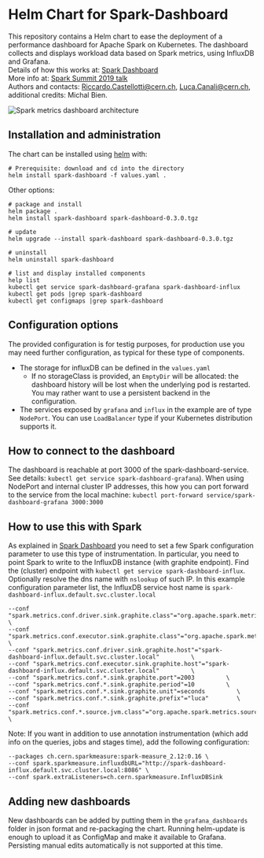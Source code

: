 # Helm Chart for Spark-Dashboard

This repository contains a Helm chart to ease the deployment of a performance dashboard for Apache Spark on Kubernetes.
The dashboard collects and displays workload data based on Spark metrics, using InfluxDB and Grafana.  
Details of how this works at: [Spark Dashboard](https://github.com/LucaCanali/Miscellaneous/tree/master/Spark_Dashboard)  
More info at: [Spark Summit 2019 talk](https://databricks.com/session_eu19/performance-troubleshooting-using-apache-spark-metrics)  
Authors and contacts: Riccardo.Castellotti@cern.ch, Luca.Canali@cern.ch, additional credits: Michal Bien.

![Spark metrics dashboard architecture](https://raw.githubusercontent.com/LucaCanali/Miscellaneous/master/Spark_Dashboard/images/Spark_metrics_dashboard_arch.PNG "Spark metrics dashboard architecture")

## Installation and administration

The chart can be installed using [helm](https://helm.sh/docs/intro/quickstart/) with:  
```
# Prerequisite: download and cd into the directory
helm install spark-dashboard -f values.yaml .
```  

Other options:
```
# package and install
helm package .
helm install spark-dashboard spark-dashboard-0.3.0.tgz

# update
helm upgrade --install spark-dashboard spark-dashboard-0.3.0.tgz

# uninstall
helm uninstall spark-dashboard

# list and display installed components
help list
kubectl get service spark-dashboard-grafana spark-dashboard-influx
kubectl get pods |grep spark-dashboard
kubectl get configmaps |grep spark-dashboard
```

## Configuration options

The provided configuration is for testig purposes, for production use you may need further configuration, as typical for these type of components.
- The storage for influxDB can be defined in the `values.yaml`
  - If no storageClass is provided, an `EmptyDir` will be allocated: the dashboard history will be lost when the
   underlying pod is restarted. You may rather want to use a persistent backend in the configuration.
- The services exposed by `grafana` and `influx` in the example are of type `NodePort`. You can use `LoadBalancer` type if your Kubernetes distribution supports it.

## How to connect to the dashboard

The dashboard is reachable at port 3000 of the spark-dashboard-service.
See details: `kubectl get service spark-dashboard-grafana`).
When using NodePort and internal cluster IP addresses, this how you can port forward to the service from the local machine: `kubectl port-forward service/spark-dashboard-grafana 3000:3000
`
## How to use this with Spark

As explained in [Spark Dashboard](https://github.com/LucaCanali/Miscellaneous/tree/master/Spark_Dashboard) you need to set a few 
Spark configuration parameter to use this type of instrumentation. In particular, you need to point Spark to
write to the InfluxDB instance (with graphite endpoint).
Find the (cluster) endpoint with `kubectl get service spark-dashboard-influx`. Optionally resolve the dns name with `nslookup` of such IP.
In this example configuration parameter list, the InfluxDB service host name is `spark-dashboard-influx.default.svc.cluster.local`
```
--conf "spark.metrics.conf.driver.sink.graphite.class"="org.apache.spark.metrics.sink.GraphiteSink"         \
--conf "spark.metrics.conf.executor.sink.graphite.class"="org.apache.spark.metrics.sink.GraphiteSink"         \
--conf "spark.metrics.conf.driver.sink.graphite.host"="spark-dashboard-influx.default.svc.cluster.local"         \
--conf "spark.metrics.conf.executor.sink.graphite.host"="spark-dashboard-influx.default.svc.cluster.local"         \
--conf "spark.metrics.conf.*.sink.graphite.port"=2003         \
--conf "spark.metrics.conf.*.sink.graphite.period"=10         \
--conf "spark.metrics.conf.*.sink.graphite.unit"=seconds         \
--conf "spark.metrics.conf.*.sink.graphite.prefix"="luca"        \
--conf "spark.metrics.conf.*.source.jvm.class"="org.apache.spark.metrics.source.JvmSource" \
```

Note: If you want in addition to use annotation instrumentation 
(which add info on the queries, jobs and stages time), add the following configuration:
```
--packages ch.cern.sparkmeasure:spark-measure_2.12:0.16 \
--conf spark.sparkmeasure.influxdbURL="http://spark-dashboard-influx.default.svc.cluster.local:8086" \
--conf spark.extraListeners=ch.cern.sparkmeasure.InfluxDBSink
```

## Adding new dashboards 

New dashboards can be added by putting them in the `grafana_dashboards` folder in json format and re-packaging the chart.
Running helm-update is enough to upload it as ConfigMap and make it available to Grafana. 
Persisting manual edits automatically is not supported at this time.
